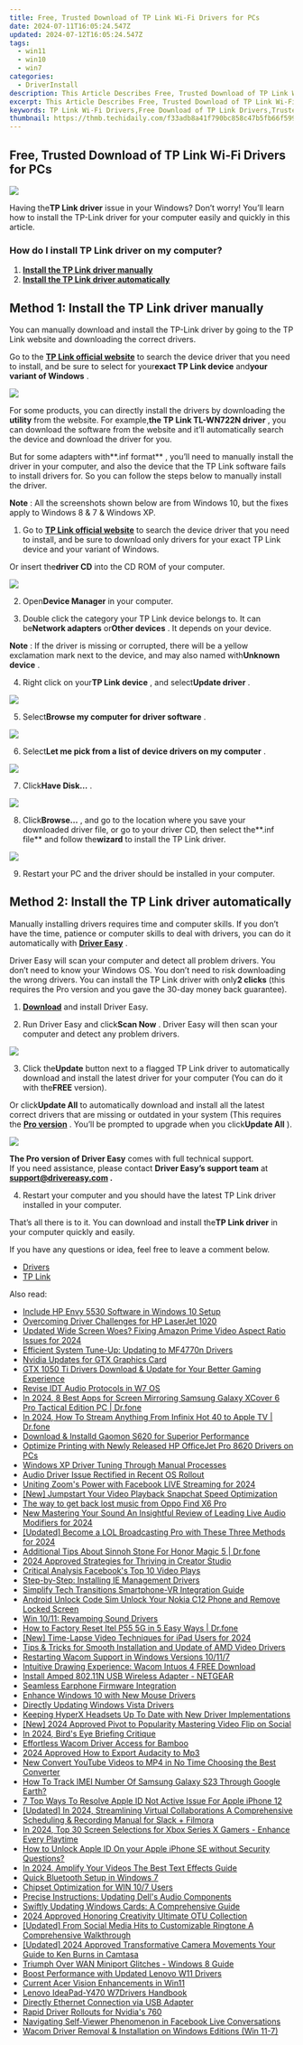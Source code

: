 ```yaml
---
title: Free, Trusted Download of TP Link Wi-Fi Drivers for PCs
date: 2024-07-11T16:05:24.547Z
updated: 2024-07-12T16:05:24.547Z
tags:
  - win11
  - win10
  - win7
categories:
  - DriverInstall
description: This Article Describes Free, Trusted Download of TP Link Wi-Fi Drivers for PCs
excerpt: This Article Describes Free, Trusted Download of TP Link Wi-Fi Drivers for PCs
keywords: TP Link Wi-Fi Drivers,Free Download of TP Link Drivers,Trusted Wi-Fi Drivers TP Link,TP Link PC Wi-Fi Driver Download,Compatible TP Link Drivers for Windows,Free TP Link Wi-Fi Software (Drivers),Easy Installation of TP Link Drivers
thumbnail: https://thmb.techidaily.com/f33adb8a41f790bc858c47b5fb66f5998fe40f1007e9c52f968a63abc439ec92.jpg
---
```


## Free, Trusted Download of TP Link Wi-Fi Drivers for PCs

![](https://images.drivereasy.com/wp-content/uploads/2018/03/img_5aaf6837773c1.jpg)

 Having the**TP Link driver** issue in your Windows? Don’t worry! You’ll learn how to install the TP-Link driver for your computer easily and quickly in this article.

### How do I install TP Link driver on my computer?

1. [**Install the TP Link driver manually**](#Way1)
2. [**Install the TP Link driver automatically**](#Way2)

## **Method 1: Install the TP Link driver manually**

 You can manually download and install the TP-Link driver by going to the TP Link website and downloading the correct drivers.

 Go to the **[TP Link official website](https://www.tp-link.com/us/support/download-center)**  to search the device driver that you need to install, and be sure to select for your**exact TP Link device** and**your variant of Windows** .

![](https://images.drivereasy.com/wp-content/uploads/2018/03/img_5aaf6902c6797.jpg)

 For some products, you can directly install the drivers by downloading the **utility**  from the website. For example,**the TP Link TL-WN722N driver** , you can download the software from the website and it’ll automatically search the device and download the driver for you.

 But for some adapters with**.inf format** , you’ll need to manually install the driver in your computer, and also the device that the TP Link software fails to install drivers for. So you can follow the steps below to manually install the driver.

**Note** : All the screenshots shown below are from Windows 10, but the fixes apply to Windows 8 & 7 & Windows XP.

 1) Go to **[TP Link official website](https://www.tp-link.com/us/support/download-center)**  to search the device driver that you need to install, and be sure to download only drivers for your exact TP Link device and your variant of Windows.

 Or insert the**driver CD** into the CD ROM of your computer.

![](https://images.drivereasy.com/wp-content/uploads/2018/03/img_5aaf6941165ea.jpg)

 2) Open**Device Manager** in your computer.

 3) Double click the category your TP Link device belongs to. It can be**Network adapters** or**Other devices** . It depends on your device.

**Note** : If the driver is missing or corrupted, there will be a yellow exclamation mark next to the device, and may also named with**Unknown device** .

 4) Right click on your**TP Link device** , and select**Update driver** .

![](https://images.drivereasy.com/wp-content/uploads/2018/03/img_5aaf6be554ed4.png)

 5) Select**Browse my computer for driver software** .

![](https://images.drivereasy.com/wp-content/uploads/2018/03/img_5aaf6c11ca610.png)

 6) Select**Let me pick from a list of device drivers on my computer** .

![](https://images.drivereasy.com/wp-content/uploads/2018/03/img_5aaf6c2d3cfef.png)

 7) Click**Have Disk…** .

![](https://images.drivereasy.com/wp-content/uploads/2018/03/img_5aaf6c55eb41f.png)

 8) Click**Browse…** , and go to the location where you save your downloaded driver file, or go to your driver CD, then select the**.inf file** and follow the**wizard** to install the TP Link driver.

![](https://images.drivereasy.com/wp-content/uploads/2018/03/img_5aaf6c7fd82de.png)

9) Restart your PC and the driver should be installed in your computer.

## **Method 2: Install the TP Link driver automatically**

 Manually installing drivers requires time and computer skills. If you don’t have the time, patience or computer skills to deal with drivers, you can do it automatically with **[Driver Easy](https://tools.techidaily.com/drivereasy/download/)**  .

 Driver Easy will scan your computer and detect all problem drivers. You don’t need to know your Windows OS. You don’t need to risk downloading the wrong drivers. You can install the TP Link driver with only**2 clicks** (this requires the Pro version and you gave the 30-day money back guarantee).

 1) **[Download](https://tools.techidaily.com/drivereasy/download/)**  and install Driver Easy.

 2) Run Driver Easy and click**Scan Now** . Driver Easy will then scan your computer and detect any problem drivers.

![](https://images.drivereasy.com/wp-content/uploads/2018/03/img_5aaf64dfd0186.png)

 3) Click the**Update** button next to a flagged TP Link driver to automatically download and install the latest driver for your computer (You can do it with the**FREE** version).

 Or click**Update All** to automatically download and install all the latest correct drivers that are missing or outdated in your system (This requires the **[Pro version](https://tools.techidaily.com/drivereasy/download/)**  . You’ll be prompted to upgrade when you click**Update All** ).

![](https://images.drivereasy.com/wp-content/uploads/2018/03/img_5aaf668c997a8.jpg)

**The Pro version of Driver Easy** comes with full technical support.  
 If you need assistance, please contact **Driver Easy’s support team** at **[support@drivereasy.com](mailto:support@drivereasy.com) .**

 4) Restart your computer and you should have the latest TP Link driver installed in your computer.

 That’s all there is to it. You can download and install the**TP Link driver** in your computer quickly and easily.

If you have any questions or idea, feel free to leave a comment below.

* [Drivers](https://tools.techidaily.com/drivereasy/download/)
* [TP Link](https://store.drivereasy.com/order/cart.php?PRODS=4731822&QTY=1&AFFILIATE=108875)

<ins class="adsbygoogle"
     style="display:block"
     data-ad-format="autorelaxed"
     data-ad-client="ca-pub-7571918770474297"
     data-ad-slot="1223367746"></ins>



<ins class="adsbygoogle"
     style="display:block"
     data-ad-client="ca-pub-7571918770474297"
     data-ad-slot="8358498916"
     data-ad-format="auto"
     data-full-width-responsive="true"></ins>



<span class="atpl-alsoreadstyle">Also read:</span>
<div><ul>
<li><a href="https://driver-install.techidaily.com/include-hp-envy-5530-software-in-windows-10-setup/"><u>Include HP Envy 5530 Software in Windows 10 Setup</u></a></li>
<li><a href="https://driver-install.techidaily.com/overcoming-driver-challenges-for-hp-laserjet-1020/"><u>Overcoming Driver Challenges for HP LaserJet 1020</u></a></li>
<li><a href="https://ai-driven-video-production.techidaily.com/updated-wide-screen-woes-fixing-amazon-prime-video-aspect-ratio-issues-for-2024/"><u>Updated Wide Screen Woes? Fixing Amazon Prime Video Aspect Ratio Issues for 2024</u></a></li>
<li><a href="https://driver-install.techidaily.com/efficient-system-tune-up-updating-to-mf4770n-drivers/"><u>Efficient System Tune-Up: Updating to MF4770n Drivers</u></a></li>
<li><a href="https://driver-install.techidaily.com/nvidia-updates-for-gtx-graphics-card/"><u>Nvidia Updates for GTX Graphics Card</u></a></li>
<li><a href="https://driver-install.techidaily.com/gtx-1050-ti-drivers-download-and-update-for-your-better-gaming-experience/"><u>GTX 1050 Ti Drivers Download & Update for Your Better Gaming Experience</u></a></li>
<li><a href="https://driver-install.techidaily.com/revise-idt-audio-protocols-in-w7-os/"><u>Revise IDT Audio Protocols in W7 OS</u></a></li>
<li><a href="https://screen-mirror.techidaily.com/in-2024-8-best-apps-for-screen-mirroring-samsung-galaxy-xcover-6-pro-tactical-edition-pc-drfone-by-drfone-android/"><u>In 2024, 8 Best Apps for Screen Mirroring Samsung Galaxy XCover 6 Pro Tactical Edition PC | Dr.fone</u></a></li>
<li><a href="https://screen-mirror.techidaily.com/in-2024-how-to-stream-anything-from-infinix-hot-40-to-apple-tv-drfone-by-drfone-android/"><u>In 2024, How To Stream Anything From Infinix Hot 40 to Apple TV | Dr.fone</u></a></li>
<li><a href="https://driver-install.techidaily.com/download-and-installd-gaomon-s620-for-superior-performance/"><u>Download & Installd Gaomon S620 for Superior Performance</u></a></li>
<li><a href="https://driver-install.techidaily.com/optimize-printing-with-newly-released-hp-officejet-pro-8620-drivers-on-pcs/"><u>Optimize Printing with Newly Released HP OfficeJet Pro 8620 Drivers on PCs</u></a></li>
<li><a href="https://driver-install.techidaily.com/windows-xp-driver-tuning-through-manual-processes/"><u>Windows XP Driver Tuning Through Manual Processes</u></a></li>
<li><a href="https://driver-install.techidaily.com/audio-driver-issue-rectified-in-recent-os-rollout/"><u>Audio Driver Issue Rectified in Recent OS Rollout</u></a></li>
<li><a href="https://some-guidance.techidaily.com/uniting-zooms-power-with-facebook-live-streaming-for-2024/"><u>Uniting Zoom's Power with Facebook LIVE Streaming for 2024</u></a></li>
<li><a href="https://fox-hovers.techidaily.com/new-jumpstart-your-video-playback-snapchat-speed-optimization/"><u>[New] Jumpstart Your Video Playback  Snapchat Speed Optimization</u></a></li>
<li><a href="https://techidaily.com/the-way-to-get-back-lost-music-from-oppo-find-x6-pro-by-fonelab-android-recover-music/"><u>The way to get back lost music from Oppo Find X6 Pro</u></a></li>
<li><a href="https://audio-shaping.techidaily.com/new-mastering-your-sound-an-insightful-review-of-leading-live-audio-modifiers-for-2024/"><u>New Mastering Your Sound An Insightful Review of Leading Live Audio Modifiers for 2024</u></a></li>
<li><a href="https://video-screen-grab.techidaily.com/updated-become-a-lol-broadcasting-pro-with-these-three-methods-for-2024/"><u>[Updated] Become a LOL Broadcasting Pro with These Three Methods for 2024</u></a></li>
<li><a href="https://pokemon-go-android.techidaily.com/additional-tips-about-sinnoh-stone-for-honor-magic-5-drfone-by-drfone-virtual-android/"><u>Additional Tips About Sinnoh Stone For Honor Magic 5 | Dr.fone</u></a></li>
<li><a href="https://youtube-help.techidaily.com/2024-approved-strategies-for-thriving-in-creator-studio/"><u>2024 Approved  Strategies for Thriving in Creator Studio</u></a></li>
<li><a href="https://facebook-clips.techidaily.com/critical-analysis-facebooks-top-10-video-plays/"><u>Critical Analysis  Facebook's Top 10 Video Plays</u></a></li>
<li><a href="https://driver-install.techidaily.com/step-by-step-installing-ie-management-drivers/"><u>Step-by-Step: Installing IE Management Drivers</u></a></li>
<li><a href="https://extra-hints.techidaily.com/simplify-tech-transitions-smartphone-vr-integration-guide/"><u>Simplify Tech Transitions  Smartphone-VR Integration Guide</u></a></li>
<li><a href="https://sim-unlock.techidaily.com/android-unlock-code-sim-unlock-your-nokia-c12-phone-and-remove-locked-screen-by-drfone-android/"><u>Android Unlock Code Sim Unlock Your Nokia C12 Phone and Remove Locked Screen</u></a></li>
<li><a href="https://driver-install.techidaily.com/win-1011-revamping-sound-drivers/"><u>Win 10/11: Revamping Sound Drivers</u></a></li>
<li><a href="https://techidaily.com/how-to-factory-reset-itel-p55-5g-in-5-easy-ways-drfone-by-drfone-reset-android-reset-android/"><u>How to Factory Reset Itel P55 5G in 5 Easy Ways | Dr.fone</u></a></li>
<li><a href="https://video-screen-grab.techidaily.com/new-time-lapse-video-techniques-for-ipad-users-for-2024/"><u>[New] Time-Lapse Video Techniques for iPad Users for 2024</u></a></li>
<li><a href="https://driver-install.techidaily.com/tips-and-tricks-for-smooth-installation-and-update-of-amd-video-drivers/"><u>Tips & Tricks for Smooth Installation and Update of AMD Video Drivers</u></a></li>
<li><a href="https://driver-install.techidaily.com/restarting-wacom-support-in-windows-versions-10117/"><u>Restarting Wacom Support in Windows Versions 10/11/7</u></a></li>
<li><a href="https://driver-install.techidaily.com/intuitive-drawing-experience-wacom-intuos-4-free-download/"><u>Intuitive Drawing Experience: Wacom Intuos 4 FREE Download</u></a></li>
<li><a href="https://driver-install.techidaily.com/install-amped-80211n-usb-wireless-adapter-netgear/"><u>Install Amped 802.11N USB Wireless Adapter - NETGEAR</u></a></li>
<li><a href="https://driver-install.techidaily.com/seamless-earphone-firmware-integration/"><u>Seamless Earphone Firmware Integration</u></a></li>
<li><a href="https://driver-install.techidaily.com/enhance-windows-10-with-new-mouse-drivers/"><u>Enhance Windows 10 with New Mouse Drivers</u></a></li>
<li><a href="https://driver-install.techidaily.com/directly-updating-windows-vista-drivers/"><u>Directly Updating Windows Vista Drivers</u></a></li>
<li><a href="https://driver-install.techidaily.com/keeping-hyperx-headsets-up-to-date-with-new-driver-implementations/"><u>Keeping HyperX Headsets Up To Date with New Driver Implementations</u></a></li>
<li><a href="https://instagram-clips.techidaily.com/new-2024-approved-pivot-to-popularity-mastering-video-flip-on-social/"><u>[New] 2024 Approved  Pivot to Popularity  Mastering Video Flip on Social</u></a></li>
<li><a href="https://extra-information.techidaily.com/in-2024-birds-eye-briefing-critique/"><u>In 2024, Bird's Eye Briefing  Critique</u></a></li>
<li><a href="https://driver-install.techidaily.com/effortless-wacom-driver-access-for-bamboo/"><u>Effortless Wacom Driver Access for Bamboo</u></a></li>
<li><a href="https://audio-shaping.techidaily.com/2024-approved-how-to-export-audacity-to-mp3/"><u>2024 Approved How to Export Audacity to Mp3</u></a></li>
<li><a href="https://ai-vdieo-software.techidaily.com/new-convert-youtube-videos-to-mp4-in-no-time-choosing-the-best-converter/"><u>New Convert YouTube Videos to MP4 in No Time Choosing the Best Converter</u></a></li>
<li><a href="https://android-unlock.techidaily.com/how-to-track-imei-number-of-samsung-galaxy-s23-through-google-earth-by-drfone-android/"><u>How To Track IMEI Number Of Samsung Galaxy S23 Through Google Earth?</u></a></li>
<li><a href="https://ios-unlock.techidaily.com/7-top-ways-to-resolve-apple-id-not-active-issue-for-apple-iphone-12-by-drfone-ios/"><u>7 Top Ways To Resolve Apple ID Not Active Issue For Apple iPhone 12</u></a></li>
<li><a href="https://screen-recording.techidaily.com/updated-in-2024-streamlining-virtual-collaborations-a-comprehensive-scheduling-and-recording-manual-for-slack-plus-filmora/"><u>[Updated] In 2024, Streamlining Virtual Collaborations  A Comprehensive Scheduling & Recording Manual for Slack + Filmora</u></a></li>
<li><a href="https://fox-glue.techidaily.com/in-2024-top-30-screen-selections-for-xbox-series-x-gamers-enhance-every-playtime/"><u>In 2024, Top 30 Screen Selections for Xbox Series X Gamers - Enhance Every Playtime</u></a></li>
<li><a href="https://apple-account.techidaily.com/how-to-unlock-apple-id-on-your-apple-iphone-se-without-security-questions-by-drfone-ios/"><u>How to Unlock Apple ID On your Apple iPhone SE without Security Questions?</u></a></li>
<li><a href="https://extra-resources.techidaily.com/in-2024-amplify-your-videos-the-best-text-effects-guide/"><u>In 2024, Amplify Your Videos  The Best Text Effects Guide</u></a></li>
<li><a href="https://driver-install.techidaily.com/quick-bluetooth-setup-in-windows-7/"><u>Quick Bluetooth Setup in Windows 7</u></a></li>
<li><a href="https://driver-install.techidaily.com/chipset-optimization-for-win-107-users/"><u>Chipset Optimization for WIN 10/7 Users</u></a></li>
<li><a href="https://driver-install.techidaily.com/precise-instructions-updating-dells-audio-components/"><u>Precise Instructions: Updating Dell's Audio Components</u></a></li>
<li><a href="https://windows11.techidaily.com/swiftly-updating-windows-cards-a-comprehensive-guide/"><u>Swiftly Updating Windows Cards: A Comprehensive Guide</u></a></li>
<li><a href="https://fox-glue.techidaily.com/2024-approved-honoring-creativity-ultimate-otu-collection/"><u>2024 Approved  Honoring Creativity  Ultimate OTU Collection</u></a></li>
<li><a href="https://some-knowledge.techidaily.com/updated-from-social-media-hits-to-customizable-ringtone-a-comprehensive-walkthrough/"><u>[Updated] From Social Media Hits to Customizable Ringtone  A Comprehensive Walkthrough</u></a></li>
<li><a href="https://screen-activity-recording.techidaily.com/updated-2024-approved-transformative-camera-movements-your-guide-to-ken-burns-in-camtasa/"><u>[Updated] 2024 Approved  Transformative Camera Movements  Your Guide to Ken Burns in Camtasa</u></a></li>
<li><a href="https://driver-install.techidaily.com/triumph-over-wan-miniport-glitches-windows-8-guide/"><u>Triumph Over WAN Miniport Glitches - Windows 8 Guide</u></a></li>
<li><a href="https://driver-install.techidaily.com/boost-performance-with-updated-lenovo-w11-drivers/"><u>Boost Performance with Updated Lenovo W11 Drivers</u></a></li>
<li><a href="https://driver-install.techidaily.com/current-acer-vision-enhancements-in-win11/"><u>Current Acer Vision Enhancements in Win11</u></a></li>
<li><a href="https://driver-install.techidaily.com/lenovo-ideapad-y470-w7drivers-handbook/"><u>Lenovo IdeaPad-Y470 W7Drivers Handbook</u></a></li>
<li><a href="https://driver-install.techidaily.com/directly-ethernet-connection-via-usb-adapter/"><u>Directly Ethernet Connection via USB Adapter</u></a></li>
<li><a href="https://driver-install.techidaily.com/rapid-driver-rollouts-for-nvidias-760/"><u>Rapid Driver Rollouts for Nvidia's 760</u></a></li>
<li><a href="https://facebook-clips.techidaily.com/navigating-self-viewer-phenomenon-in-facebook-live-conversations/"><u>Navigating Self-Viewer Phenomenon in Facebook Live Conversations</u></a></li>
<li><a href="https://driver-install.techidaily.com/wacom-driver-removal-and-installation-on-windows-editions-win-11-7/"><u>Wacom Driver Removal & Installation on Windows Editions (Win 11-7)</u></a></li>
</ul></div>
